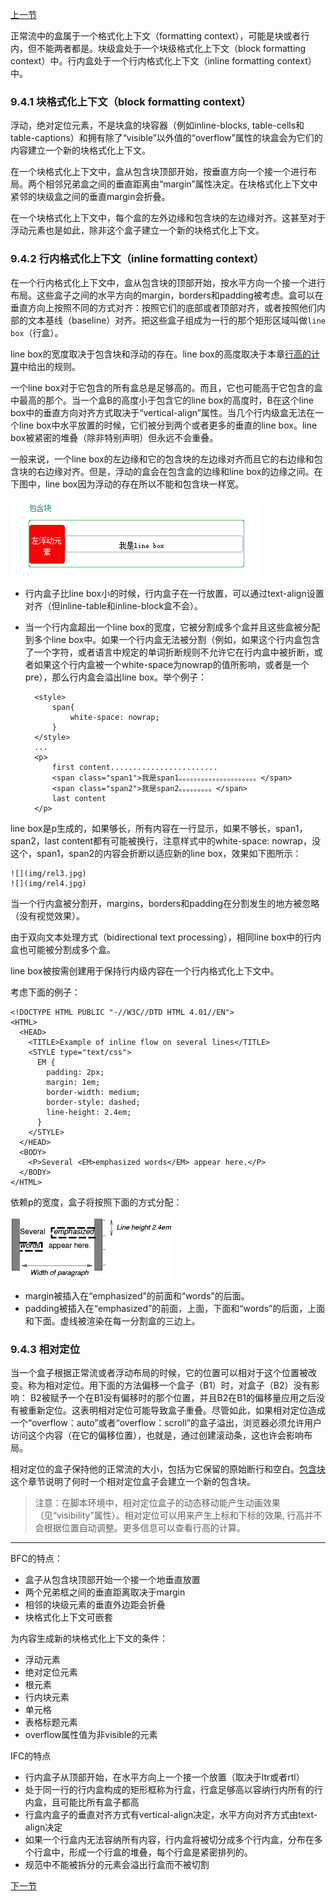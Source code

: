 [上一节](9.3-定位方案.md)

正常流中的盒属于一个格式化上下文（formatting context），可能是块或者行内，但不能两者都是。块级盒处于一个块级格式化上下文（block formatting context）中。行内盒处于一个行内格式化上下文（inline formatting context）中。

### 9.4.1 块格式化上下文（block formatting context）

浮动，绝对定位元素，不是块盒的块容器（例如inline-blocks, table-cells和table-captions）和拥有除了“visible”以外值的“overflow”属性的块盒会为它们的内容建立一个新的块格式化上下文。


在一个块格式化上下文中，盒从包含块顶部开始，按垂直方向一个接一个进行布局。两个相邻兄弟盒之间的垂直距离由“margin”属性决定。在块格式化上下文中紧邻的块级盒之间的垂直margin会折叠。


在一个块格式化上下文中，每个盒的左外边缘和包含块的左边缘对齐。这甚至对于浮动元素也是如此，除非这个盒子建立一个新的块格式化上下文。


### 9.4.2 行内格式化上下文（inline formatting context）
在一个行内格式化上下文中，盒从包含块的顶部开始，按水平方向一个接一个进行布局。这些盒子之间的水平方向的margin，borders和padding被考虑。盒可以在垂直方向上按照不同的方式对齐：按照它们的底部或者顶部对齐，或者按照他们内部的文本基线（baseline）对齐。把这些盒子组成为一行的那个矩形区域叫做`line box`（行盒）。

line box的宽度取决于包含块和浮动的存在。line box的高度取决于本章[行高的计算](https://github.com/Heboy/note4css/blob/master/CSS2.1/%E7%AC%AC%E5%8D%81%E7%AB%A0%20%E8%A7%86%E8%A7%89%E5%8F%AF%E8%A7%86%E5%8C%96%E6%A8%A1%E5%9E%8B%E7%BB%86%E8%8A%82/10.8-%E8%A1%8C%E9%AB%98%E7%9A%84%E8%AE%A1%E7%AE%97%EF%BC%9A%E2%80%9Cline-height%E2%80%9D%E5%92%8C%E2%80%9Cvertical-align%E2%80%9D%E5%B1%9E%E6%80%A7.md)中给出的规则。


一个line box对于它包含的所有盒总是足够高的。而且，它也可能高于它包含的盒中最高的那个。当一个盒B的高度小于包含它的line box的高度时，B在这个line box中的垂直方向对齐方式取决于“vertical-align”属性。当几个行内级盒无法在一个line box中水平放置的时候，它们被分到两个或者更多的垂直的line box。line box被紧密的堆叠（除非特别声明）但永远不会重叠。


一般来说，一个line box的左边缘和它的包含块的左边缘对齐而且它的右边缘和包含块的右边缘对齐。但是，浮动的盒会在包含盒的边缘和line box的边缘之间。在下图中，line box因为浮动的存在所以不能和包含块一样宽。

![](img/rel2.jpg)



- 行内盒子比line box小的时候，行内盒子在一行放置，可以通过text-align设置对齐（但inline-table和inline-block盒不会）。

- 当一个行内盒超出一个line box的宽度，它被分割成多个盒并且这些盒被分配到多个line box中。如果一个行内盒无法被分割（例如，如果这个行内盒包含了一个字符，或者语言中规定的单词折断规则不允许它在行内盒中被折断，或者如果这个行内盒被一个white-space为nowrap的值所影响，或者是一个pre），那么行内盒会溢出line box。举个例子：

	 	<style>
	        span{
	            white-space: nowrap;
	        }
	    </style>
		...
		<p>
	        first content........................
	        <span class="span1">我是span1。。。。。。。。。。。。。。。。。。。。。</span>
	        <span class="span2">我是span2。。。。。。。。。</span>
	        last content
	    </p>
line box是p生成的，如果够长，所有内容在一行显示，如果不够长，span1，span2，last content都有可能被换行，注意样式中的white-space: nowrap，没这个，span1，span2的内容会折断以适应新的line box，效果如下图所示：

	![](img/rel3.jpg)
	![](img/rel4.jpg)


当一个行内盒被分割开，margins，borders和padding在分割发生的地方被忽略（没有视觉效果）。


由于双向文本处理方式（bidirectional text processing），相同line box中的行内盒也可能被分割成多个盒。


line box被按需创建用于保持行内级内容在一个行内格式化上下文中。


考虑下面的例子：

	<!DOCTYPE HTML PUBLIC "-//W3C//DTD HTML 4.01//EN">
	<HTML>
	  <HEAD>
	    <TITLE>Example of inline flow on several lines</TITLE>
	    <STYLE type="text/css">
	      EM {
	        padding: 2px; 
	        margin: 1em;
	        border-width: medium;
	        border-style: dashed;
	        line-height: 2.4em;
	      }
	    </STYLE>
	  </HEAD>
	  <BODY>
	    <P>Several <EM>emphasized words</EM> appear here.</P>
	  </BODY>
	</HTML>


依赖p的宽度，盒子将按照下面的方式分配：

![匿名行内盒](img/inline-layout.png)


* margin被插入在“emphasized”的前面和“words”的后面。
* padding被插入在“emphasized”的前面，上面，下面和“words”的后面，上面和下面。虚线被渲染在每一分割盒的三边上。


### 9.4.3 相对定位

当一个盒子根据正常流或者浮动布局的时候，它的位置可以相对于这个位置被改变。称为相对定位。用下面的方法偏移一个盒子（B1）时，对盒子（B2）没有影响： B2被赋予一个在B1没有偏移时的那个位置，并且B2在B1的偏移量应用之后没有被重新定位。这表明相对定位可能导致盒子重叠。尽管如此，如果相对定位造成一个“overflow：auto”或者“overflow：scroll”的盒子溢出，浏览器必须允许用户访问这个内容（在它的偏移位置），也就是，通过创建滚动条，这也许会影响布局。 


相对定位的盒子保持他的正常流的大小，包括为它保留的原始断行和空白。[包含块](https://github.com/acelan86/css/wiki/9.1-%E5%8F%AF%E8%A7%86%E5%8C%96%E6%A0%BC%E5%BC%8F%E6%A8%A1%E5%9E%8B%E4%BB%8B%E7%BB%8D%EF%BC%88done%EF%BC%89#912-containing-blocks)这个章节说明了何时一个相对定位盒子会建立一个新的包含块。


> 注意：在脚本环境中，相对定位盒子的动态移动能产生动画效果 （见“visibility”属性）。相对定位可以用来产生上标和下标的效果, 行高并不会根据位置自动调整。更多信息可以查看行高的计算。


---
BFC的特点：

* 盒子从包含块顶部开始一个接一个地垂直放置
* 两个兄弟框之间的垂直距离取决于margin
* 相邻的块级元素的垂直外边距会折叠
* 块格式化上下文可嵌套

为内容生成新的块格式化上下文的条件：

* 浮动元素
* 绝对定位元素
* 根元素
* 行内块元素
* 单元格
* 表格标题元素
* overflow属性值为非visible的元素


IFC的特点

* 行内盒子从顶部开始，在水平方向上一个接一个放置（取决于ltr或者rtl）
* 处于同一行的行内盒构成的矩形框称为行盒，行盒足够高以容纳行内所有的行内盒，且可能比所有盒子都高
* 行盒内盒子的垂直对齐方式有vertical-align决定，水平方向对齐方式由text-align决定
* 如果一个行盒内无法容纳所有内容，行内盒将被切分成多个行内盒，分布在多个行盒中，形成一个行盒的堆叠，每个行盒是紧密排列的。
* 规范中不能被拆分的元素会溢出行盒而不被切割

[下一节](9.5-浮动.md)
